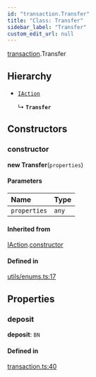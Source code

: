 ```yaml
---
id: "transaction.Transfer"
title: "Class: Transfer"
sidebar_label: "Transfer"
custom_edit_url: null
---
```


[transaction](../modules/transaction.md).Transfer

## Hierarchy

- [`IAction`](transaction.IAction.md)

  ↳ **`Transfer`**

## Constructors

### constructor

**new Transfer**(`properties`)

#### Parameters

| Name | Type |
| :------ | :------ |
| `properties` | `any` |

#### Inherited from

[IAction](transaction.IAction.md).[constructor](transaction.IAction.md#constructor)

#### Defined in

[utils/enums.ts:17](https://github.com/maxhr/near--near-api-js/blob/d8efa7d5/packages/near-api-js/src/utils/enums.ts#L17)

## Properties

### deposit

 **deposit**: `BN`

#### Defined in

[transaction.ts:40](https://github.com/maxhr/near--near-api-js/blob/d8efa7d5/packages/near-api-js/src/transaction.ts#L40)
